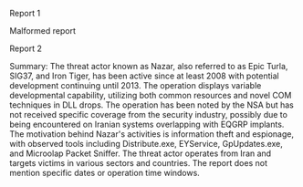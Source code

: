 
Report 1

Malformed report





Report 2

Summary:
The threat actor known as Nazar, also referred to as Epic Turla, SIG37, and Iron Tiger, has been active since at least 2008 with potential development continuing until 2013. The operation displays variable developmental capability, utilizing both common resources and novel COM techniques in DLL drops. The operation has been noted by the NSA but has not received specific coverage from the security industry, possibly due to being encountered on Iranian systems overlapping with EQGRP implants. The motivation behind Nazar's activities is information theft and espionage, with observed tools including Distribute.exe, EYService, GpUpdates.exe, and Microolap Packet Sniffer. The threat actor operates from Iran and targets victims in various sectors and countries. The report does not mention specific dates or operation time windows.


